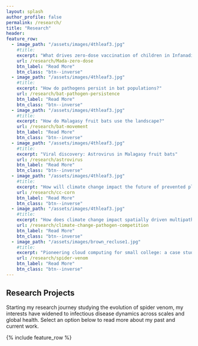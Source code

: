 ```yaml
---
layout: splash
author_profile: false
permalink: /research/
title: "Research"
header:
feature_row:
  - image_path: "/assets/images/4thleaf3.jpg"
    #title: 
    excerpt: "What drives zero-dose vaccination of children in Infanadiana District, Madagascar?"
    url: /research/Mada-zero-dose
    btn_label: "Read More"
    btn_class: "btn--inverse"
  - image_path: "/assets/images/4thleaf3.jpg"
    #title: 
    excerpt: "How do pathogens persist in bat populations?"
    url: /research/bat-pathogen-persistence
    btn_label: "Read More"
    btn_class: "btn--inverse"
  - image_path: "/assets/images/4thleaf3.jpg"
    #title: 
    excerpt: "How do Malagasy fruit bats use the landscape?"
    url: /research/bat-movement
    btn_label: "Read More"
    btn_class: "btn--inverse"
  - image_path: "/assets/images/4thleaf3.jpg"
    #title: 
    excerpt: "Viral discovery: Astrovirus in Malagasy fruit bats"
    url: /research/astrovirus
    btn_label: "Read More"
    btn_class: "btn--inverse"
  - image_path: "/assets/images/4thleaf3.jpg"
    #title: 
    excerpt: "How will climate change impact the future of prevented planting in US corn?"
    url: /research/cc-corn
    btn_label: "Read More"
    btn_class: "btn--inverse"
  - image_path: "/assets/images/4thleaf3.jpg"
    #title: 
    excerpt: "How does climate change impact spatially driven multipathogen competition?"
    url: /research/climate-change-pathogen-competition
    btn_label: "Read More"
    btn_class: "btn--inverse"
  - image_path: "/assets/images/brown_recluse1.jpg"
    #title: 
    excerpt: "Pioneering cloud computing for small college: a case study of spider venom evolution"
    url: /research/spider-venom
    btn_label: "Read More"
    btn_class: "btn--inverse"
---
```


## Research Projects

Starting my research journey studying the evolution of spider venom, my interests have widened to infectious disease dynamics across scales and global health. Select an option below to read more about my past and current work.

{% include feature_row %}

